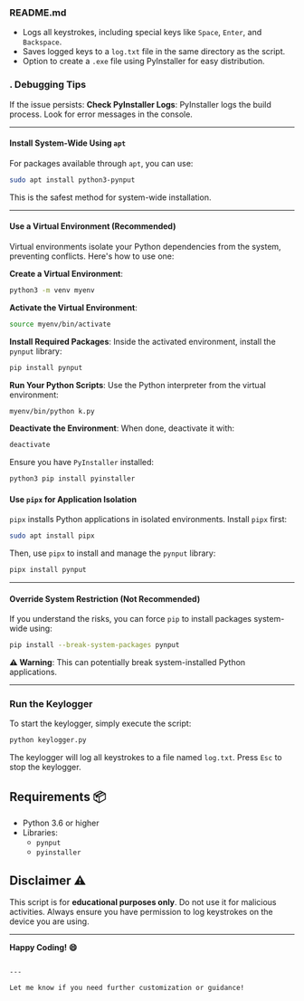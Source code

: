 ### **README.md**
- Logs all keystrokes, including special keys like `Space`, `Enter`, and `Backspace`.
- Saves logged keys to a `log.txt` file in the same directory as the script.
- Option to create a `.exe` file using PyInstaller for easy distribution.

### . Debugging Tips
If the issue persists:
 **Check PyInstaller Logs**:
   PyInstaller logs the build process. Look for error messages in the console.
   
---
####  **Install System-Wide Using `apt`**
For packages available through `apt`, you can use:
```bash
sudo apt install python3-pynput
```
This is the safest method for system-wide installation.

---

####  **Use a Virtual Environment (Recommended)**
Virtual environments isolate your Python dependencies from the system, preventing conflicts. Here's how to use one:

 **Create a Virtual Environment**:
   ```bash
   python3 -m venv myenv
   ```

 **Activate the Virtual Environment**:
   ```bash
   source myenv/bin/activate
   ```

 **Install Required Packages**:
   Inside the activated environment, install the `pynput` library:
   ```bash
   pip install pynput
   ```

 **Run Your Python Scripts**:
   Use the Python interpreter from the virtual environment:
   ```bash
   myenv/bin/python k.py
   ```

 **Deactivate the Environment**:
   When done, deactivate it with:
   ```bash
   deactivate
   ```
Ensure you have `PyInstaller` installed:
```bash
python3 pip install pyinstaller
```

####  **Use `pipx` for Application Isolation**
`pipx` installs Python applications in isolated environments. Install `pipx` first:
```bash
sudo apt install pipx
```

Then, use `pipx` to install and manage the `pynput` library:
```bash
pipx install pynput
```

---

####  **Override System Restriction (Not Recommended)**
If you understand the risks, you can force `pip` to install packages system-wide using:
```bash
pip install --break-system-packages pynput
```
**⚠️ Warning**: This can potentially break system-installed Python applications.

---

###  Run the Keylogger
To start the keylogger, simply execute the script:
```bash
python keylogger.py
```
The keylogger will log all keystrokes to a file named `log.txt`. Press `Esc` to stop the keylogger.


## Requirements 📦
- Python 3.6 or higher
- Libraries:
  - `pynput`
  - `pyinstaller`

## Disclaimer ⚠️
This script is for **educational purposes only**. Do not use it for malicious activities. Always ensure you have permission to log keystrokes on the device you are using.

---

**Happy Coding! 😄**
```

---

Let me know if you need further customization or guidance!
